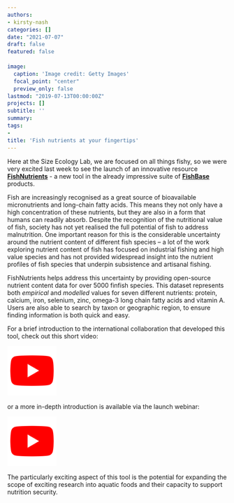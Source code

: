 ```yaml
---
authors:
- kirsty-nash
categories: []
date: "2021-07-07"
draft: false
featured: false

image:
  caption: 'Image credit: Getty Images'
  focal_point: "center"
  preview_only: false
lastmod: "2019-07-13T00:00:00Z"
projects: []
subtitle: ''
summary: 
tags:
- 
title: 'Fish nutrients at your fingertips'
---
```


Here at the Size Ecology Lab, we are focused on all things fishy, so we were very excited last week to see the launch of an innovative resource **[FishNutrients](https://www.fishbase.se/Nutrients/NutrientSearch.php)** - a new tool in the already impressive suite of **[FishBase](https://www.fishbase.se/search.php)** products.

Fish are increasingly recognised as a great source of bioavailable micronutrients and long-chain fatty acids. This means they not only have a high concentration of these nutrients, but they are also in a form that humans can readily absorb. Despite the recognition of the nutritional value of fish, society has not yet realised the full potential of fish to address malnutrition. One important reason for this is the considerable uncertainty around the nutrient content of different fish species – a lot of the work exploring nutrient content of fish has focused on industrial fishing and high value species and has not provided widespread insight into the nutrient profiles of fish species that underpin subsistence and artisanal fishing.

FishNutrients helps address this uncertainty by providing open-source nutrient content data for over 5000 finfish species. This dataset represents both *empirical* and *modelled* values for seven different nutrients: protein, calcium, iron, selenium, zinc, omega-3 long chain fatty acids and vitamin A. Users are also able to search by taxon or geographic region, to ensure finding information is both quick and easy.

For a brief introduction to the international collaboration that developed this tool, check out this short video:

[![Click here](youtube.png)]({https://youtu.be/5X5JOrXacuc} "FishNutrients: launching nutrient data on fish in FishBase")

or a more in-depth introduction is available via the launch webinar:

[![Click here](youtube.png)]({https://youtu.be/1g8yR9m1KZE} "FishNutrients - Launching and Innovative New Tool to Help Address Malnutrition")

The particularly exciting aspect of this tool is the potential for expanding the scope of exciting research into aquatic foods and their capacity to support nutrition security.
